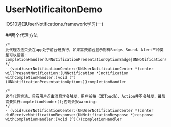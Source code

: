 # UserNotificaitonDemo
iOS10通知UserNotifications.framework学习(一)

##两个代理方法

    /*
    此代理方法只会在app处于前台是执行，如果需要前台显示则有Badge、Sound、Alert三种类型可以设置：
    completionHandler(UNNotificationPresentationOptionBadge|UNNotificationPresentationOptionSound|UNNotificationPresentationOptionAlert);
    */
    - (void)userNotificationCenter:(UNUserNotificationCenter *)center willPresentNotification:(UNNotification *)notification withCompletionHandler:(void (^)(UNNotificationPresentationOptions))completionHandler
    
    /*
    这个代理方法，只有用户点击消息才会触发，用户长按（3DTouch）、Action并不会触发，最后需要执行completionHander();否则会报warning:
    */
    - (void)userNotificationCenter:(UNUserNotificationCenter *)center didReceiveNotificationResponse:(UNNotificationResponse *)response withCompletionHandler:(void (^)())completionHandler
